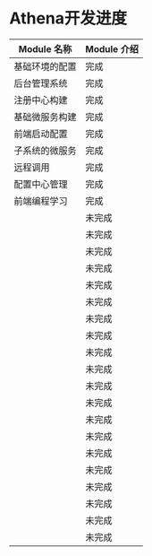 # Athena开发进度

| Module 名称 | Module 介绍 |
|-----------|-----|
| 基础环境的配置   | 完成  |
| 后台管理系统    | 完成  |
| 注册中心构建    | 完成  |
| 基础微服务构建   | 完成  |
| 前端启动配置    | 完成  |
| 子系统的微服务   | 完成  |
| 远程调用      | 完成  |
| 配置中心管理    | 完成  |
| 前端编程学习    | 完成  |
|           | 未完成 |
|           | 未完成 |
|           | 未完成 |
|           | 未完成 |
|           | 未完成 |
|           | 未完成 |
|           | 未完成 |=
|           | 未完成 |
|           | 未完成 |
|           | 未完成 |
|           | 未完成 |
|           | 未完成 |
|           | 未完成 |
|           | 未完成 |
|           | 未完成 |
|           | 未完成 |
|           | 未完成 |
|           | 未完成 |
|           | 未完成 |
|           | 未完成 |
